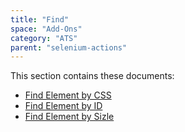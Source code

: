 ```yaml
---
title: "Find"
space: "Add-Ons"
category: "ATS"
parent: "selenium-actions"
---
```


This section contains these documents:

* [Find Element by CSS](find-element-by-css)
* [Find Element by ID](find-element-by-id)
* [Find Element by Sizle](find-element-by-sizzle)